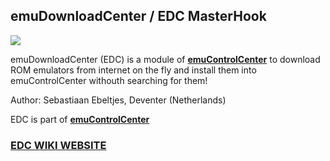 ## emuDownloadCenter / EDC MasterHook

![](https://raw.githubusercontent.com/wiki/PhoenixInteractiveNL/edc-masterhook/images/edc-banner-small.jpg)

emuDownloadCenter (EDC) is a module of [**emuControlCenter**](https://github.com/PhoenixInteractiveNL/emuControlCenter/wiki) to download ROM emulators from internet on the fly and install them into emuControlCenter withouth searching for them!

Author: Sebastiaan Ebeltjes, Deventer (Netherlands)


EDC is part of [**emuControlCenter**](https://github.com/PhoenixInteractiveNL/emuControlCenter/wiki)

### [**EDC WIKI WEBSITE**](https://github.com/PhoenixInteractiveNL/edc-masterhook/wiki)

